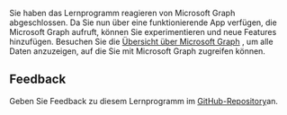 <!-- markdownlint-disable MD002 MD041 -->

Sie haben das Lernprogramm reagieren von Microsoft Graph abgeschlossen. Da Sie nun über eine funktionierende App verfügen, die Microsoft Graph aufruft, können Sie experimentieren und neue Features hinzufügen. Besuchen Sie die [Übersicht über Microsoft Graph](/graph/overview) , um alle Daten anzuzeigen, auf die Sie mit Microsoft Graph zugreifen können.

## <a name="feedback"></a>Feedback

Geben Sie Feedback zu diesem Lernprogramm im [GitHub-Repository](https://github.com/microsoftgraph/msgraph-training-reactspa)an.
